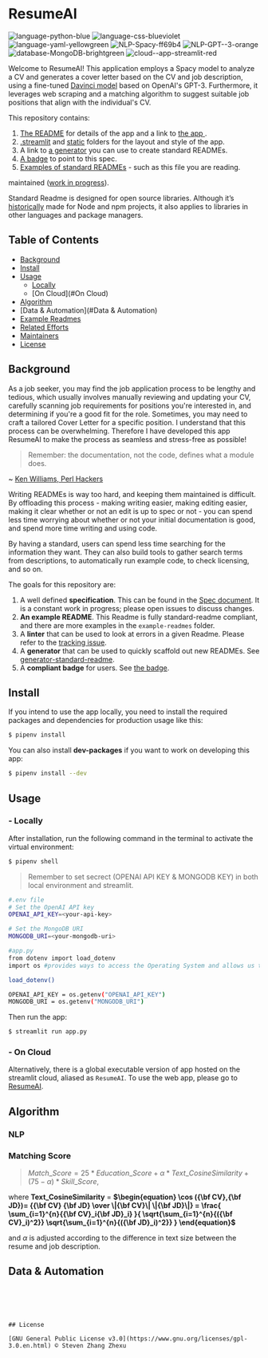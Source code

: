 # ResumeAI

![language-python-blue](https://img.shields.io/badge/language-python-blue)
![language-css-blueviolet](https://img.shields.io/badge/language-css-blueviolet)
![language-yaml-yellowgreen](https://img.shields.io/badge/language-yaml-yellowgreen)
![NLP-Spacy-ff69b4](https://img.shields.io/badge/NLP-Spacy-ff69b4)
![NLP-GPT--3-orange](https://img.shields.io/badge/NLP-GPT--3-orange)
![database-MongoDB-brightgreen](https://img.shields.io/badge/database-MongoDB-brightgreen)
![cloud--app-streamlit-red](https://img.shields.io/badge/cloud--app-streamlit-red)


Welcome to ResumeAI! This application employs a Spacy model to analyze a CV and generates a cover letter based on the CV and job description, using a fine-tuned [Davinci model](https://beta.openai.com/docs/models/overview) based on OpenAI's GPT-3. Furthermore, it leverages web scraping and a matching algorithm to suggest suitable job positions that align with the individual's CV.






This repository contains:

1. [The README](/readme.md) for details of the app and a link to [the app ](https://resumeai.streamlit.app/).
2. [.streamlit](/.streamlit) and [static](/static) folders for the layout and style of the app.
3. A link to [a generator](https://github.com/RichardLitt/generator-standard-readme) you can use to create standard READMEs.
4. [A badge](#badge) to point to this spec.
5. [Examples of standard READMEs](example-readmes/) - such as this file you are reading.

maintained ([work in progress](https://github.com/RichardLitt/standard-readme/issues/5)).

Standard Readme is designed for open source libraries. Although it’s [historically](#background) made for Node and npm projects, it also applies to libraries in other languages and package managers.


## Table of Contents

- [Background](#background)
- [Install](#install)
- [Usage](#usage)
	- [Locally](#Locally)
	- [On Cloud](#On Cloud)
- [Algorithm](#Algorithm)
- [Data & Automation](#Data & Automation)
- [Example Readmes](#example-readmes)
- [Related Efforts](#related-efforts)
- [Maintainers](#maintainers)
- [License](#license)

## Background

As a job seeker, you may find the job application process to be lengthy and tedious, which usually involves manually reviewing and updating your CV, carefully scanning job requirements for positions you're interested in, and determining if you're a good fit for the role. Sometimes, you may need to craft a tailored Cover Letter for a specific position. I understand that this process can be overwhelming. Therefore I have developed this app ResumeAI to make the process as seamless and stress-free as possible!



> Remember: the documentation, not the code, defines what a module does.

~ [Ken Williams, Perl Hackers](http://mathforum.org/ken/perl_modules.html#document)

Writing READMEs is way too hard, and keeping them maintained is difficult. By offloading this process - making writing easier, making editing easier, making it clear whether or not an edit is up to spec or not - you can spend less time worrying about whether or not your initial documentation is good, and spend more time writing and using code.

By having a standard, users can spend less time searching for the information they want. They can also build tools to gather search terms from descriptions, to automatically run example code, to check licensing, and so on.

The goals for this repository are:

1. A well defined **specification**. This can be found in the [Spec document](spec.md). It is a constant work in progress; please open issues to discuss changes.
2. **An example README**. This Readme is fully standard-readme compliant, and there are more examples in the `example-readmes` folder.
3. A **linter** that can be used to look at errors in a given Readme. Please refer to the [tracking issue](https://github.com/RichardLitt/standard-readme/issues/5).
4. A **generator** that can be used to quickly scaffold out new READMEs. See [generator-standard-readme](https://github.com/RichardLitt/generator-standard-readme).
5. A **compliant badge** for users. See [the badge](#badge).

## Install

If you intend to use the app locally, you need to install the required packages and dependencies for production usage like this: 
```sh
$ pipenv install
```

You can also install **dev-packages** if you want to work on developing this app:
```sh
$ pipenv install --dev
```

## Usage

### - Locally

After installation, run the following command in the terminal to activate the virtual environment:
```sh
$ pipenv shell
```
> Remember to set secrect (OPENAI API KEY & MONGODB KEY) in both local environment and streamlit.

```sh
#.env file
# Set the OpenAI API key
OPENAI_API_KEY=<your-api-key>

# Set the MongoDB URI
MONGODB_URI=<your-mongodb-uri>
```

```sh
#app.py
from dotenv import load_dotenv
import os #provides ways to access the Operating System and allows us to read the environment variables

load_dotenv()

OPENAI_API_KEY = os.getenv("OPENAI_API_KEY")
MONGODB_URI = os.getenv("MONGODB_URI")
```


Then run the app:
```sh
$ streamlit run app.py
```

### - On Cloud

Alternatively, there is a global executable version of app hosted on the streamlit cloud, aliased as `ResumeAI`.
To use the web app, please go to [ResumeAI](https://resumeai.streamlit.app/). 


## Algorithm

### NLP
### Matching Score

>$Match\_Score = 25 * Education\_Score  + \alpha * Text\_CosineSimilarity + (75-\alpha) * Skill\_Score$,

where **Text_CosineSimilarity** =
**$\begin{equation}
\cos ({\bf CV},{\bf JD})= {{\bf CV} {\bf JD} \over \|{\bf CV}\| \|{\bf JD}\|} = \frac{ \sum_{i=1}^{n}{{\bf CV}_i{\bf JD}_i} }{ \sqrt{\sum_{i=1}^{n}{({\bf CV}_i)^2}} \sqrt{\sum_{i=1}^{n}{({\bf JD}_i)^2}} }
\end{equation}$**

and $\alpha$ is adjusted according to the difference in text size between the resume and job description.

## Data & Automation


```





## License

[GNU General Public License v3.0](https://www.gnu.org/licenses/gpl-3.0.en.html) © Steven Zhang Zhexu

